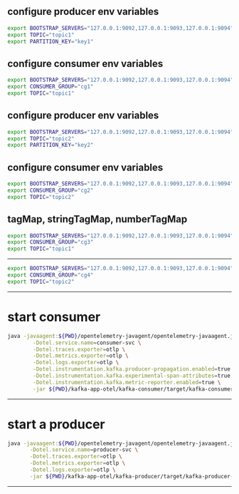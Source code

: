 ## configure producer env variables

```bash
export BOOTSTRAP_SERVERS="127.0.0.1:9092,127.0.0.1:9093,127.0.0.1:9094"
export TOPIC="topic1"
export PARTITION_KEY="key1"
```

## configure consumer env variables

```bash
export BOOTSTRAP_SERVERS="127.0.0.1:9092,127.0.0.1:9093,127.0.0.1:9094"
export CONSUMER_GROUP="cg1"
export TOPIC="topic1"
```

## configure producer env variables

```bash
export BOOTSTRAP_SERVERS="127.0.0.1:9092,127.0.0.1:9093,127.0.0.1:9094"
export TOPIC="topic2"
export PARTITION_KEY="key2"
```

## configure consumer env variables

```bash
export BOOTSTRAP_SERVERS="127.0.0.1:9092,127.0.0.1:9093,127.0.0.1:9094"
export CONSUMER_GROUP="cg2"
export TOPIC="topic2"
```

## tagMap, stringTagMap, numberTagMap

```bash
export BOOTSTRAP_SERVERS="127.0.0.1:9092,127.0.0.1:9093,127.0.0.1:9094"
export CONSUMER_GROUP="cg3"
export TOPIC="topic1"
```

---
```bash
export BOOTSTRAP_SERVERS="127.0.0.1:9092,127.0.0.1:9093,127.0.0.1:9094"
export CONSUMER_GROUP="cg4"
export TOPIC="topic2"
```

---
 # start consumer
```bash
java -javaagent:${PWD}/opentelemetry-javagent/opentelemetry-javaagent.jar \
        -Dotel.service.name=consumer-svc \
        -Dotel.traces.exporter=otlp \
        -Dotel.metrics.exporter=otlp \
        -Dotel.logs.exporter=otlp \
        -Dotel.instrumentation.kafka.producer-propagation.enabled=true \
        -Dotel.instrumentation.kafka.experimental-span-attributes=true \
        -Dotel.instrumentation.kafka.metric-reporter.enabled=true \
        -jar ${PWD}/kafka-app-otel/kafka-consumer/target/kafka-consumer-1.0-SNAPSHOT-jar-with-dependencies.jar
```
---
# start a producer
```bash
java -javaagent:${PWD}/opentelemetry-javagent/opentelemetry-javaagent.jar \
       -Dotel.service.name=producer-svc \
       -Dotel.traces.exporter=otlp \
       -Dotel.metrics.exporter=otlp \
       -Dotel.logs.exporter=otlp \
       -jar ${PWD}/kafka-app-otel/kafka-producer/target/kafka-producer-1.0-SNAPSHOT-jar-with-dependencies.jar
```
---


